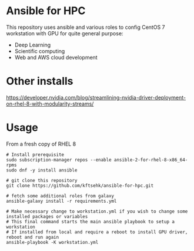 # Ansible for HPC

This repository uses ansible and various roles to config CentOS 7 workstation with GPU for quite general purpose:
- Deep Learning
- Scientific computing
- Web and AWS cloud development

# Other installs

https://developer.nvidia.com/blog/streamlining-nvidia-driver-deployment-on-rhel-8-with-modularity-streams/

# Usage

From a fresh copy of RHEL 8

```
# Install prerequisite
sudo subscription-manager repos --enable ansible-2-for-rhel-8-x86_64-rpms
sudo dnf -y install ansible

# git clone this repository
git clone https://github.com/kftsehk/ansible-for-hpc.git

# fetch some additional roles from galaxy
ansible-galaxy install -r requirements.yml

# Make necessary change to workstation.yml if you wish to change some installed packages or variables
# This final command starts the main ansible playbook to setup a workstation
# If installed from local and require a reboot to install GPU driver, reboot and run again
ansible-playbook -K workstation.yml
```
